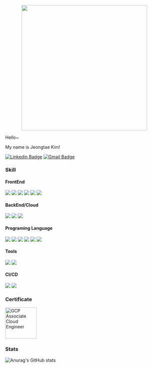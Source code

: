 

<div align="center">
    <img src="https://github.com/user-attachments/assets/989ce4c9-9f8a-499d-9bfd-3473d6ff60ae" width=400>
</a>
</div>


Hello~ 

My name is Jeongtae Kim!

[![Linkedin Badge](https://img.shields.io/badge/-Linkedin-343422.svg?logo=linkedin&style=for-the-badge&link=https://www.linkedin.com/in/%EC%A0%95%ED%83%9C-%EA%B9%80-679975155/)](https://www.linkedin.com/in/%EC%A0%95%ED%83%9C-%EA%B9%80-679975155/) 
[![Gmail Badge](https://img.shields.io/badge/-Gmail-343422.svg?logo=gmail&style=for-the-badge&link=mailto:rlawjdxo88@gmail.com)](mailto:rlawjdxo88@gmail.com)

### Skill

#### FrontEnd

<img src="https://img.shields.io/badge/-Android-343422.svg?logo=android&style=for-the-badge"> <img src="https://img.shields.io/badge/-Flutter-343422.svg?logo=flutter&style=for-the-badge"> <img src="https://img.shields.io/badge/React-343422.svg?logo=react&style=for-the-badge"> <img src="https://img.shields.io/badge/-Android Compose-343422.svg?logo=jetpackcompose&style=for-the-badge"> <img src="https://img.shields.io/badge/CSS-343422.svg?logo=css3&style=for-the-badge"> <img src="https://img.shields.io/badge/HTML-343422.svg?logo=html5&style=for-the-badge">

#### BackEnd/Cloud

 <img src="https://img.shields.io/badge/-Firebase-343422.svg?logo=firebase&style=for-the-badge"> <img src="https://img.shields.io/badge/-GCP-343422.svg?logo=googlecloud&style=for-the-badge"> <img src="https://img.shields.io/badge/-AWS Amplify-343422.svg?logo=awsamplify&style=for-the-badge">

#### Programing Language

<img src="https://img.shields.io/badge/-Kotlin-343422.svg?logo=kotlin&style=for-the-badge"> <img src="https://img.shields.io/badge/-Java-343422.svg?logo=java&style=for-the-badge"> <img src="https://img.shields.io/badge/-Dart-343422.svg?logo=dart&style=for-the-badge"> <img src="https://img.shields.io/badge/-C++-343422.svg?logo=c%2B%2B&style=for-the-badge"> <img src="https://img.shields.io/badge/JavaScript-343422.svg?logo=javascript&style=for-the-badge"> <img src="https://img.shields.io/badge/TypeScript-343422.svg?logo=typescript&style=for-the-badge">

#### Tools

<img src="https://img.shields.io/badge/-Visual Studio Code-343422.svg?logo=visual-studio-code&style=for-the-badge"> <img src="https://img.shields.io/badge/-Android Studio-343422.svg?logo=android-studio&style=for-the-badge">

#### CI/CD

<img src="https://img.shields.io/badge/-Fastlane-343422.svg?logo=Fastlane&style=for-the-badge"> <img src="https://img.shields.io/badge/-Github Actions-343422.svg?logo=gitHub-actions&style=for-the-badge">

### Certificate

<a href="https://www.credential.net/c82e7bc3-8fd7-4f24-b456-137ec7fa339d?key=8895a20951b2ed83ea5fa80ff72fd381630e2bf068e2181e592a4c78e550228a">
<img src="https://user-images.githubusercontent.com/35194820/212816850-a109a702-7d24-45fd-8753-2676a3c3d487.png" alt="GCP Associate Cloud Engineer" width="100">
</a>

### Stats

![Anurag's GitHub stats](https://github-readme-stats.vercel.app/api?username=Origogi&show_icons=true&theme=cobalt)

